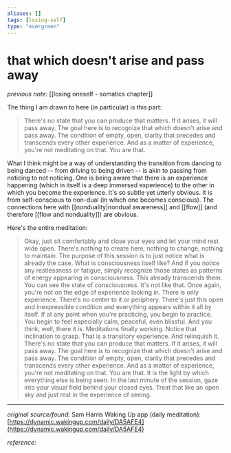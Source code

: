 ```yaml
---
aliases: []
tags: [losing-self]
type: "evergreen"
---
```


# that which doesn't arise and pass away

_previous note:_ [[losing oneself - somatics chapter]]

The thing I am drawn to here (in particular) is this part: 

> There's no state that you can produce that matters. If it arises, it will pass away. The goal here is to recognize that which doesn't arise and pass away. The condition of empty, open, clarity that precedes and transcends every other experience. And as a matter of experience, you're not meditating on that. You are that. 

What I think might be a way of understanding the transition from dancing to being danced -- from driving to being driven -- is akin to passing from noticing to not noticing. One is being aware that there is an experience happening (which in itself is a deep immersed experience) to the other in which you become the experience. It's so subtle yet utterly obvious. It is from self-conscious to non-dual (in which one becomes conscious). The connections here with [[nonduality|nondual awareness]] and [[flow]] (and therefore [[flow and nonduality]]) are obvious.

Here's the entire meditation:

> Okay, just sit comfortably and close your eyes and let your mind rest wide open. There's nothing to create here, nothing to change, nothing to maintain. The purpose of this session is to just notice what is already the case. What is consciousness itself like? And if you notice any restlessness or fatigue, simply recognize those states as patterns of energy appearing in consciousness. This already transcends them. You can see the state of consciousness. It's not like that. Once again, you're not on the edge of experience looking in. There is only experience. There's no center to it or periphery. There's just this open and inexpressible condition and everything appears within it all by itself. If at any point when you're practicing, you begin to practice. You begin to feel especially calm, peaceful, even blissful. And you think, well, there it is. Meditations finally working. Notice that inclination to grasp. That is a transitory experience. And relinquish it. There's no state that you can produce that matters. If it arises, it will pass away. The goal here is to recognize that which doesn't arise and pass away. The condition of empty, open, clarity that precedes and transcends every other experience. And as a matter of experience, you're not meditating on that. You are that. It is the light by which everything else is being seen. In the last minute of the session, gaze into your visual field behind your closed eyes. Treat that like an open sky and just rest in the experience of seeing.

---

_original source/found:_ Sam Harris Waking Up app (daily meditation): [https://dynamic.wakingup.com/daily/DA5AFE4](https://dynamic.wakingup.com/daily/DA5AFE4)

_reference:_ 



